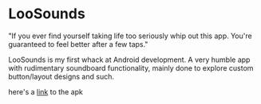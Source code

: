 # LooSounds
"If you ever find yourself taking life too seriously whip out this app. You're guaranteed to feel better after a few taps."

LooSounds is my first whack at Android development. A very humble app with rudimentary soundboard functionality, mainly done to explore custom button/layout designs and such.

here's a [link](http://users.metropolia.fi/~jaakkoen/LooSounds/LooSounds.apk) to the apk
